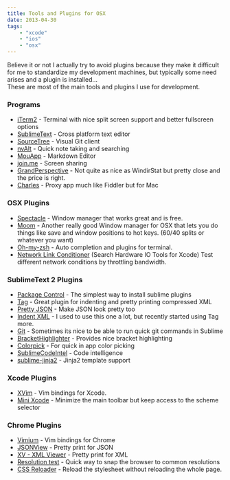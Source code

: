 ```yaml
---
title: Tools and Plugins for OSX
date: 2013-04-30
tags: 
    - "xcode"
    - "ios"
    - "osx"
---
```

<p>Believe it or not I actually try to avoid plugins because they make it difficult for me to standardize my development machines, but typically some need arises and a plugin is installed… <br />These are most of the main tools and plugins I use for development.</p>

<h3>Programs</h3>

<ul>
<li><a href="http://www.iterm2.com/#/section/home">iTerm2</a> - Terminal with nice split screen support and better fullscreen options</li>
<li><a href="http://www.sublimetext.com">SublimeText</a> - Cross platform text editor</li>
<li><a href="http://www.sourcetreeapp.com">SourceTree</a> - Visual Git client</li>
<li><a href="http://brettterpstra.com/projects/nvalt/">nvAlt</a> - Quick note taking and searching</li>
<li><a href="http://mouapp.com">MouApp</a> - Markdown Editor</li>
<li><a href="join.me">join.me</a> - Screen sharing</li>
<li><a href="http://grandperspectiv.sourceforge.net">GrandPerspective</a> - Not quite as nice as WindirStat but pretty close and the price is right.</li>
<li><a href="http://www.charlesproxy.com">Charles</a> - Proxy app much like Fiddler but for Mac</li>
</ul>


<h3>OSX Plugins</h3>

<ul>
<li><a href="http://spectacleapp.com">Spectacle</a> - Window manager that works great and is free.</li>
<li><a href="http://manytricks.com/moom/">Moom</a> - Another really good Window manager for OSX that lets you do things like save and window positions to hot keys. (60/40 splits or whatever you want)</li>
<li><a href="https://github.com/robbyrussell/oh-my-zsh">Oh-my-zsh</a> - Auto completion and plugins for terminal.</li>
<li><a href="https://developer.apple.com/downloads/index.action">Network Link Conditioner</a> (Search Hardware IO Tools for Xcode) Test different network conditions by throttling bandwidth.</li>
</ul>


<h3>SublimeText 2 Plugins</h3>

<ul>
<li><a href="http://wbond.net/sublime_packages/package_control">Package Control</a> - The simplest way to install sublime plugins</li>
<li><a href="https://github.com/SublimeText/Tag">Tag</a> - Great plugin for indenting and pretty printing compressed XML</li>
<li><a href="https://github.com/dzhibas/SublimePrettyJson">Pretty JSON</a> - Make JSON look pretty too</li>
<li><a href="https://github.com/alek-sys/sublimetext_indentxml">Indent XML</a> - I used to use this one a lot, but recently started using Tag more.</li>
<li><a href="https://github.com/kemayo/sublime-text-2-git">Git</a> - Sometimes its nice to be able to run quick git commands in Sublime</li>
<li><a href="https://github.com/facelessuser/BracketHighlighter">BracketHighlighter</a> - Provides nice bracket highlighting</li>
<li><a href="https://github.com/jnordberg/color-pick">Colorpick</a> - For quick in app color picking</li>
<li><a href="https://github.com/Kronuz/SublimeCodeIntel">SublimeCodeIntel</a> - Code intelligence</li>
<li><a href="https://github.com/jpvanhal/sublime-jinja2">sublime-jinja2</a> - Jinja2 template support</li>
</ul>


<h3>Xcode Plugins</h3>

<ul>
<li><a href="https://github.com/JugglerShu/XVim">XVim</a> - Vim bindings for Xcode.</li>
<li><a href="https://github.com/omz/MiniXcode">Mini Xcode</a> - Minimize the main toolbar but keep access to the scheme selector</li>
</ul>


<h3>Chrome Plugins</h3>

<ul>
<li><a href="https://chrome.google.com/webstore/detail/vimium/dbepggeogbaibhgnhhndojpepiihcmeb">Vimium</a> - Vim bindings for Chrome</li>
<li><a href="https://chrome.google.com/webstore/detail/jsonview/chklaanhfefbnpoihckbnefhakgolnmc">JSONView</a> - Pretty print for JSON</li>
<li><a href="https://chrome.google.com/webstore/detail/xv-%E2%80%94-xml-viewer/eeocglpgjdpaefaedpblffpeebgmgddk">XV - XML Viewer</a> - Pretty print for XML</li>
<li><a href="https://chrome.google.com/webstore/detail/idhfcdbheobinplaamokffboaccidbal">Resolution test</a> - Quick way to snap the browser to common resolutions</li>
<li><a href="https://chrome.google.com/webstore/detail/dnfpcpfijpdhabaoieccoclghgplmpbd">CSS Reloader</a> - Reload the stylesheet without reloading the whole page.</li>
</ul>
